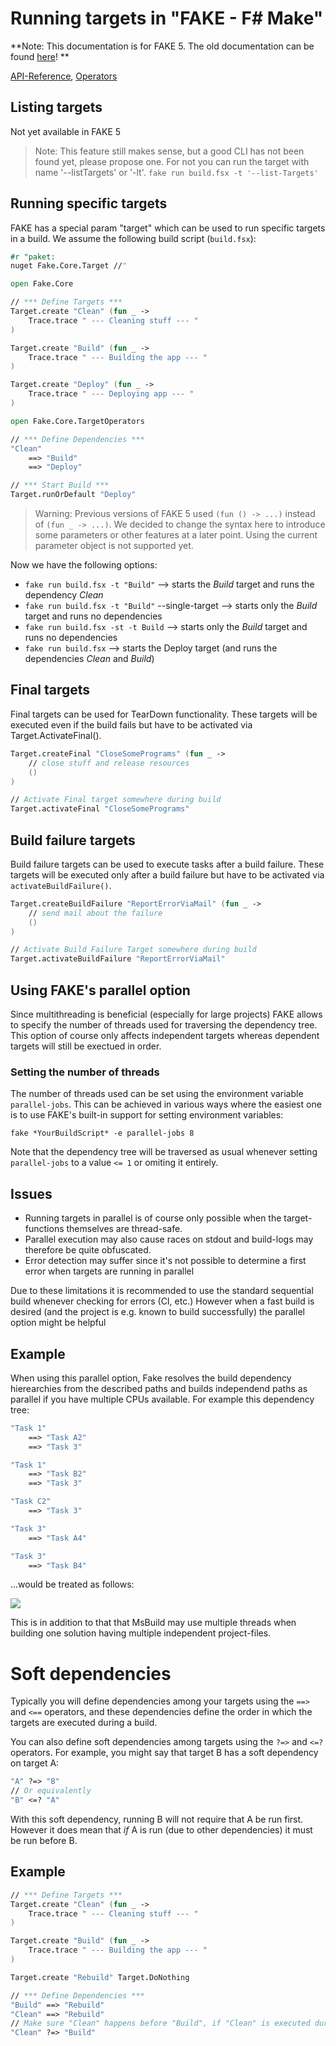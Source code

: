 # Running targets in "FAKE - F# Make"

**Note:  This documentation is for FAKE 5. The old documentation can be found [here](legacy-core-targets.html)! **

[API-Reference](apidocs/fake-core-target.html), [Operators](apidocs/fake-core-targetoperators.html)

## Listing targets

Not yet available in FAKE 5

> Note: This feature still makes sense, but a good CLI has not been found yet, please propose one.
> For not you can run the target with name '--listTargets' or '-lt'. `fake run build.fsx -t '--list-Targets'`

## Running specific targets

FAKE has a special param "target" which can be used to run specific targets in a build. We assume the following build script (`build.fsx`):

```fsharp
#r "paket:
nuget Fake.Core.Target //"

open Fake.Core

// *** Define Targets ***
Target.create "Clean" (fun _ -> 
    Trace.trace " --- Cleaning stuff --- "
)

Target.create "Build" (fun _ -> 
    Trace.trace " --- Building the app --- "
)

Target.create "Deploy" (fun _ -> 
    Trace.trace " --- Deploying app --- "
)

open Fake.Core.TargetOperators

// *** Define Dependencies ***
"Clean"
    ==> "Build"
    ==> "Deploy"

// *** Start Build ***
Target.runOrDefault "Deploy"
```

> Warning: Previous versions of FAKE 5 used `(fun () -> ...)` instead of `(fun _ -> ...)`.
> We decided to change the syntax here to introduce some parameters or other features at a later point.
> Using the current parameter object is not supported yet.

Now we have the following options:

* `fake run build.fsx -t "Build"` --> starts the *Build* target and runs the dependency *Clean*
* `fake run build.fsx -t "Build"` --single-target --> starts only the *Build* target and runs no dependencies
* `fake run build.fsx -st -t Build` --> starts only the *Build* target and runs no dependencies
* `fake run build.fsx` --> starts the Deploy target (and runs the dependencies *Clean* and *Build*)

## Final targets

Final targets can be used for TearDown functionality. 
These targets will be executed even if the build fails but have to be activated via Target.ActivateFinal().

```fsharp
Target.createFinal "CloseSomePrograms" (fun _ ->
    // close stuff and release resources
    ()
)

// Activate Final target somewhere during build
Target.activateFinal "CloseSomePrograms"
```

## Build failure targets

Build failure targets can be used to execute tasks after a build failure.
These targets will be executed only after a build failure but have to be activated via `activateBuildFailure()`.

```fsharp
Target.createBuildFailure "ReportErrorViaMail" (fun _ ->
    // send mail about the failure
    ()
)

// Activate Build Failure Target somewhere during build
Target.activateBuildFailure "ReportErrorViaMail"
```

## Using FAKE's parallel option

Since multithreading is beneficial (especially for large projects) FAKE allows to specify the
number of threads used for traversing the dependency tree.
This option of course only affects independent targets whereas dependent targets will
still be exectued in order.

### Setting the number of threads

The number of threads used can be set using the environment variable ``parallel-jobs``.
This can be achieved in various ways where the easiest one is to use FAKE's built-in support for 
setting environment variables:

``fake *YourBuildScript* -e parallel-jobs 8``

Note that the dependency tree will be traversed as usual whenever setting ``parallel-jobs`` to a value ``<= 1`` or omiting it entirely.

## Issues

* Running targets in parallel is of course only possible when the target-functions themselves are thread-safe.
* Parallel execution may also cause races on stdout and build-logs may therefore be quite obfuscated.
* Error detection may suffer since it's not possible to determine a first error when targets are running in parallel

Due to these limitations it is recommended to use the standard sequential build whenever checking for errors (CI, etc.)
However when a fast build is desired (and the project is e.g. known to build successfully) the parallel option might be helpful

## Example

When using this parallel option, Fake resolves the build dependency hierearchies from the described paths and builds independend paths as parallel if you have multiple CPUs available.
For example this dependency tree:

```fsharp
"Task 1"
    ==> "Task A2"
    ==> "Task 3"

"Task 1"
    ==> "Task B2"
    ==> "Task 3"

"Task C2"
    ==> "Task 3"

"Task 3"
    ==> "Task A4"

"Task 3"
    ==> "Task B4"
```

...would be treated as follows:

![](pics/parallel/ParallelExample.png)

This is in addition to that that MsBuild may use multiple threads when building one solution having multiple independent project-files.

# Soft dependencies

Typically you will define dependencies among your targets using the `==>` and `<==` operators, and these
dependencies define the order in which the targets are executed during a build.

You can also define soft dependencies among targets using the  `?=>` and `<=?` operators.  For example, you might
say that target B has a soft dependency on target A: 

```fsharp
"A" ?=> "B"
// Or equivalently
"B" <=? "A"
```

With this soft dependency, running B will not require that A be run first. However it does mean that *if* A is run 
(due to other dependencies) it must be run before B.

## Example

```fsharp
// *** Define Targets ***
Target.create "Clean" (fun _ -> 
    Trace.trace " --- Cleaning stuff --- "
)

Target.create "Build" (fun _ -> 
    Trace.trace " --- Building the app --- "
)

Target.create "Rebuild" Target.DoNothing

// *** Define Dependencies ***
"Build" ==> "Rebuild"
"Clean" ==> "Rebuild"
// Make sure "Clean" happens before "Build", if "Clean" is executed during a build.
"Clean" ?=> "Build"
```